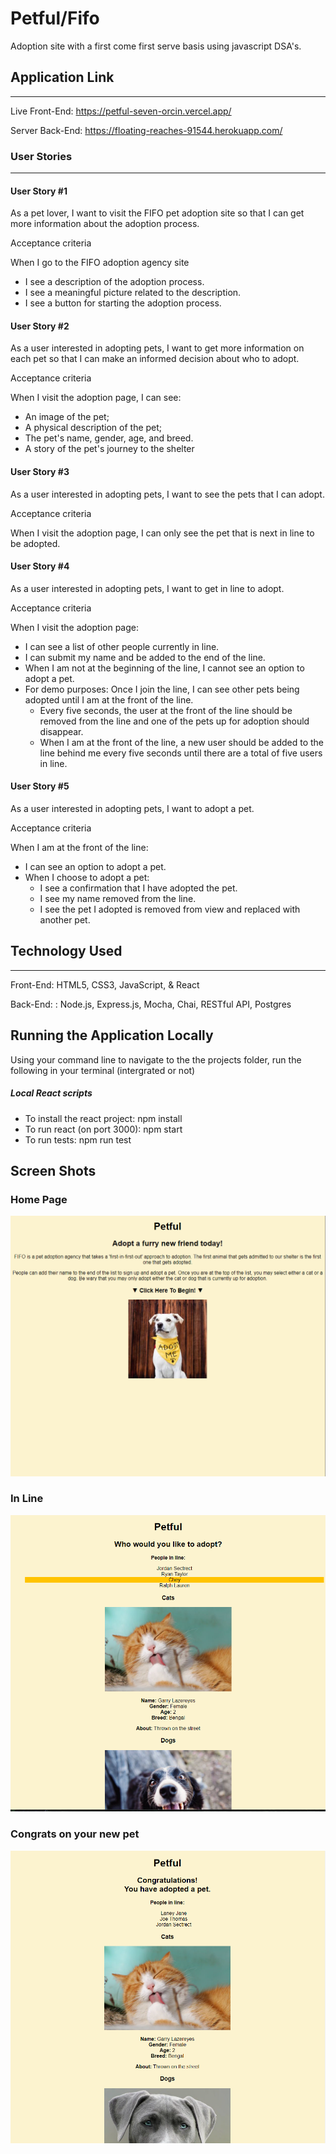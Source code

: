 # Petful/Fifo

Adoption site with a first come first serve basis using javascript DSA's.

## Application Link

---

Live Front-End: https://petful-seven-orcin.vercel.app/

Server Back-End: https://floating-reaches-91544.herokuapp.com/

### User Stories

---

#### User Story #1

As a pet lover, I want to visit the FIFO pet adoption site
so that I can get more information about the adoption process.

Acceptance criteria

When I go to the FIFO adoption agency site

- I see a description of the adoption process.
- I see a meaningful picture related to the description.
- I see a button for starting the adoption process.

#### User Story #2

As a user interested in adopting pets, I want to get more information
on each pet so that I can make an informed decision about who to adopt.

Acceptance criteria

When I visit the adoption page, I can see:

- An image of the pet;
- A physical description of the pet;
- The pet's name, gender, age, and breed.
- A story of the pet's journey to the shelter

#### User Story #3

As a user interested in adopting pets,
I want to see the pets that I can adopt.

Acceptance criteria

When I visit the adoption page, I can only see the
pet that is next in line to be adopted.

#### User Story #4

As a user interested in adopting pets, I want to get in line to adopt.

Acceptance criteria

When I visit the adoption page:

- I can see a list of other people currently in line.
- I can submit my name and be added to the end of the line.
- When I am not at the beginning of the line, I cannot see an option to adopt a pet.
- For demo purposes: Once I join the line, I can see other pets being adopted until I am at the front of the line.
  - Every five seconds, the user at the front of the line should be removed from the line and one of the pets up for adoption should disappear.
  - When I am at the front of the line, a new user should be added to the line behind me every five seconds until there are a total of five users in line.

#### User Story #5

As a user interested in adopting pets, I want to adopt a pet.

Acceptance criteria

When I am at the front of the line:

- I can see an option to adopt a pet.
- When I choose to adopt a pet:
  - I see a confirmation that I have adopted the pet.
  - I see my name removed from the line.
  - I see the pet I adopted is removed from view and replaced with another pet.

## Technology Used

---

Front-End: HTML5, CSS3, JavaScript, & React

Back-End: : Node.js, Express.js, Mocha, Chai, RESTful API, Postgres

## Running the Application Locally

Using your command line to navigate to the the projects folder, run the following in your terminal (intergrated or not)

##### Local React scripts

- To install the react project: npm install
- To run react (on port 3000): npm start
- To run tests: npm run test

## Screen Shots

### Home Page

![home-page](src/images/home.png)

### In Line

![in-line](src/images/inLine.png)

### Congrats on your new pet

![new-pet-congrats](src/images/adopted.png)
